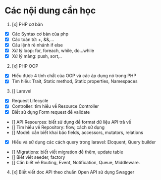 # Các nội dung cần học

1. [x] PHP cơ bản
- [x] Các Syntax cơ bản của php
- [x] Các toán tử: +, &&,...
- [x] Câu lệnh rẽ nhánh if else
- [x] Xử lý loop: for, foreach, while, do...while
- [x] Xử lý mảng: push, sort,..

2. [x] PHP OOP
- [x] Hiểu được 4 tính chất của OOP và các áp dụng nó trong PHP
- [x] Tìm hiểu: Trait, Static method, Static properties, Namespaces

3. [] Laravel
- [x] Request Lifecycle
- [x] Controller: tìm hiểu về Resource Controller
- [x] Biết sử dụng Form request để validate
- [] API Resources: biết sử dụng để format dữ liệu API trả về
- [] Tìm hiểu về Repository: flow, cách sử dụng
- [] Model: cần biết khai báo fields, accessors, mutators, relations
- [x] Hiểu và sử dụng các cách query trong laravel: Eloquent, Query builder
- [] Migrations: biết viết migration để thêm, update table
- [] Biết viết seeder, factory
- [] Cần biết về Routing, Event, Notification, Queue, Middleware.

4. [x] Biết viết doc API theo chuẩn Open API sử dụng Swagger